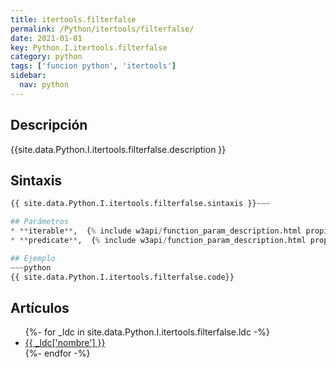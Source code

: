 ```yaml
---
title: itertools.filterfalse
permalink: /Python/itertools/filterfalse/
date: 2021-01-01
key: Python.I.itertools.filterfalse
category: python
tags: ['funcion python', 'itertools']
sidebar: 
  nav: python
---
```


## Descripción
{{site.data.Python.I.itertools.filterfalse.description }}

## Sintaxis
~~~python
{{ site.data.Python.I.itertools.filterfalse.sintaxis }}~~~

## Parámetros
* **iterable**,  {% include w3api/function_param_description.html propiedad=site.data.Python.I.itertools.filterfalse valor="iterable" %}
* **predicate**,  {% include w3api/function_param_description.html propiedad=site.data.Python.I.itertools.filterfalse valor="predicate" %}

## Ejemplo
~~~python
{{ site.data.Python.I.itertools.filterfalse.code}}
~~~

## Artículos
<ul>
{%- for _ldc in site.data.Python.I.itertools.filterfalse.ldc -%}
   <li>
       <a href="{{_ldc['url'] }}">{{ _ldc['nombre'] }}</a>
   </li>
{%- endfor -%}
</ul>

